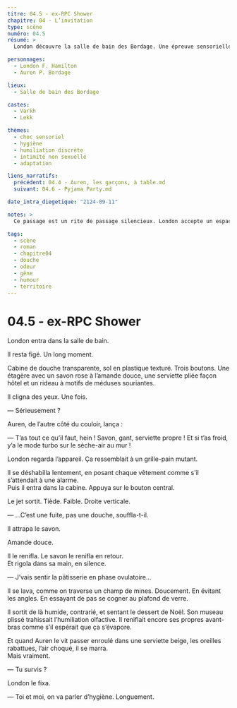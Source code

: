 ```yaml
---
titre: 04.5 - ex-RPC Shower
chapitre: 04 - L’invitation
type: scène
numéro: 04.5
résumé: >
  London découvre la salle de bain des Bordage. Une épreuve sensorielle et culturelle. Savon rose, sèche-air débile, humiliation olfactive. Il traverse ça comme un rite, en ressort vivant — et parfumé.

personnages:
  - London F. Hamilton
  - Auren P. Bordage

lieux:
  - Salle de bain des Bordage

castes:
  - Varkh
  - Lekk

thèmes:
  - choc sensoriel
  - hygiène
  - humiliation discrète
  - intimité non sexuelle
  - adaptation

liens_narratifs:
  précédent: 04.4 - Auren, les garçons, à table.md
  suivant: 04.6 - Pyjama Party.md

date_intra_diegetique: "2124-09-11"

notes: >
  Ce passage est un rite de passage silencieux. London accepte un espace qui n’est pas le sien. L’humour vient de la gêne, de l’absurde, du contraste. C’est intime, mais à distance. Auren rit — sans méchanceté.

tags:
  - scène
  - roman
  - chapitre04
  - douche
  - odeur
  - gêne
  - humour
  - territoire
---
```


# 04.5 - ex-RPC Shower

London entra dans la salle de bain.

Il resta figé. Un long moment.

Cabine de douche transparente, sol en plastique texturé. Trois boutons. Une étagère avec un savon rose à l’amande douce, une serviette pliée façon hôtel et un rideau à motifs de méduses souriantes.

Il cligna des yeux. Une fois.

— Sérieusement ?

Auren, de l’autre côté du couloir, lança :

— T’as tout ce qu’il faut, hein ! Savon, gant, serviette propre ! Et si t’as froid, y’a le mode turbo sur le sèche-air au mur !

London regarda l’appareil. Ça ressemblait à un grille-pain mutant.

Il se déshabilla lentement, en posant chaque vêtement comme s’il s’attendait à une alarme.  
Puis il entra dans la cabine. Appuya sur le bouton central.

Le jet sortit. Tiède. Faible. Droite verticale.

— …C’est une fuite, pas une douche, souffla-t-il.

Il attrapa le savon.

Amande douce.

Il le renifla. Le savon le renifla en retour.  
Et rigola dans sa main, en silence.

— J’vais sentir la pâtisserie en phase ovulatoire…

Il se lava, comme on traverse un champ de mines. Doucement. En évitant les angles. En essayant de pas se cogner au plafond de verre.

Il sortit de là humide, contrarié, et sentant le dessert de Noël. Son museau plissé trahissait l’humiliation olfactive. Il reniflait encore ses propres avant-bras comme s’il espérait que ça s’évapore.

Et quand Auren le vit passer enroulé dans une serviette beige, les oreilles rabattues, l’air choqué, il se marra.  
Mais vraiment.

— Tu survis ?

London le fixa.

— Toi et moi, on va parler d’hygiène. Longuement.
